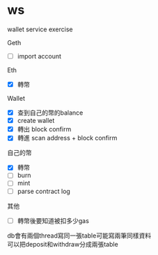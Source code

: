 # ws
wallet service exercise

Geth
 - [ ] import account  

Eth
 - [x] 轉幣  
 
Wallet
 - [x] 查到自己的幣的balance  
 - [X] create wallet  
 - [X] 轉出 block confirm  
 - [X] 轉進 scan address + block confirm
 
自己的幣
 - [X] 轉幣  
 - [ ] burn
 - [ ] mint
 - [ ] parse contract log  
 
其他
 - [ ] 轉幣後要知道被扣多少gas

 
 db會有兩個thread寫同一張table可能寫兩筆同樣資料  
 可以把deposit和withdraw分成兩張table  
